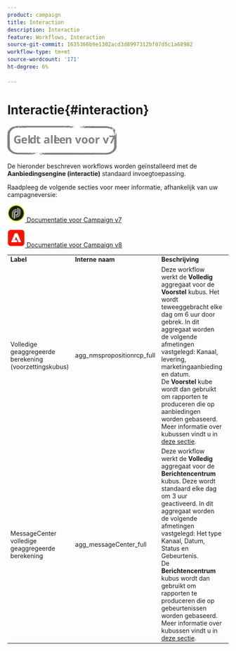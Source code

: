 ```yaml
---
product: campaign
title: Interaction
description: Interactie
feature: Workflows, Interaction
source-git-commit: 1635366b9e1302acd3d8997312bf07d5c1a68982
workflow-type: tm+mt
source-wordcount: '171'
ht-degree: 6%

---
```



# Interactie{#interaction}

![](../../assets/v7-only.svg)

De hieronder beschreven workflows worden geïnstalleerd met de **Aanbiedingsengine (interactie)** standaard invoegtoepassing.

Raadpleeg de volgende secties voor meer informatie, afhankelijk van uw campagneversie:

![](assets/do-not-localize/v7.jpeg)[  Documentatie voor Campaign v7](../../interaction/using/interaction-and-offer-management.md)

![](assets/do-not-localize/v8.png)[  Documentatie voor Campaign v8](https://experienceleague.adobe.com/docs/campaign/campaign-v8/send/interaction/interaction.html)


<table> 
 <tbody> 
  <tr> 
   <td> <strong>Label</strong><br /> </td> 
   <td> <strong>Interne naam</strong><br /> </td> 
   <td> <strong>Beschrijving</strong><br /> </td> 
  </tr> 
  <tr> 
   <td> <span class="uicontrol">Volledige geaggregeerde berekening (voorzettingskubus)</span> <br /> </td> 
   <td> <span class="uicontrol">agg_nmspropositionrcp_full</span> <br /> </td> 
   <td> Deze workflow werkt de <strong>Volledig</strong> aggregaat voor de <strong>Voorstel</strong> kubus. Het wordt teweeggebracht elke dag om 6 uur door gebrek. In dit aggregaat worden de volgende afmetingen vastgelegd: Kanaal, levering, marketingaanbieding en datum.<br /> De <strong>Voorstel</strong> kube wordt dan gebruikt om rapporten te produceren die op aanbiedingen worden gebaseerd. Meer informatie over kubussen vindt u in <a href="../../reporting/using/ac-cubes.md">deze sectie</a>.<br /> </td> 
  </tr> 
   <tr> 
   <td> <span class="uicontrol">MessageCenter volledige geaggregeerde berekening</span> <br /> </td> 
   <td> <span class="uicontrol">agg_messageCenter_full</span> <br /> </td> 
   <td> Deze workflow werkt de <strong>Volledig</strong> aggregaat voor de <strong>Berichtencentrum</strong> kubus. Deze wordt standaard elke dag om 3 uur geactiveerd. In dit aggregaat worden de volgende afmetingen vastgelegd: Het type Kanaal, Datum, Status en Gebeurtenis.<br /> De <strong>Berichtencentrum</strong> kubus wordt dan gebruikt om rapporten te produceren die op gebeurtenissen worden gebaseerd. Meer informatie over kubussen vindt u in <a href="../../reporting/using/ac-cubes.md">deze sectie</a>.<br /> </td> 
   <td> <br /> </td> 
  </tr> 
 </tbody> 
</table>


